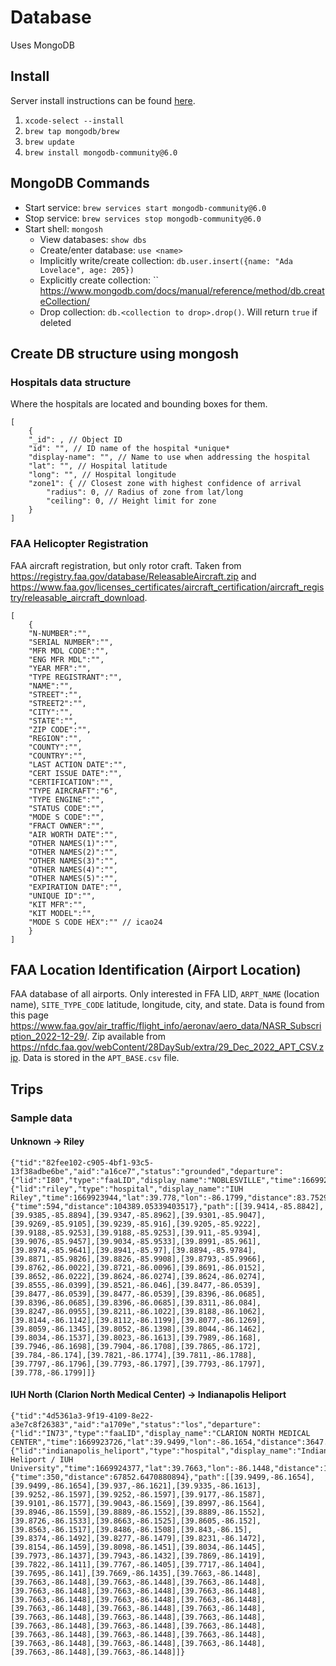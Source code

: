 # Database

Uses MongoDB

## Install

Server install instructions can be found [here](https://www.mongodb.com/docs/manual/tutorial/install-mongodb-on-os-x/).

1. `xcode-select --install`
2. `brew tap mongodb/brew`
3. `brew update`
4. `brew install mongodb-community@6.0`


## MongoDB Commands

* Start service: `brew services start mongodb-community@6.0`
* Stop service: `brew services stop mongodb-community@6.0`
* Start shell: `mongosh`
    * View databases: `show dbs`
    * Create/enter database: `use <name>`
    * Implicitly write/create collection: `db.user.insert({name: "Ada Lovelace", age: 205})`
    * Explicitly create collection: `` <https://www.mongodb.com/docs/manual/reference/method/db.createCollection/>
    * Drop collection: `db.<collection to drop>.drop()`. Will return `true` if deleted

## Create DB structure using mongosh

### Hospitals data structure

Where the hospitals are located and bounding boxes for them.

```
[
    {
    "_id": , // Object ID
    "id": "", // ID name of the hospital *unique*
    "display-name": "", // Name to use when addressing the hospital
    "lat": "", // Hospital latitude
    "long": "", // Hospital longitude
    "zone1": { // Closest zone with highest confidence of arrival
        "radius": 0, // Radius of zone from lat/long
        "ceiling": 0, // Height limit for zone
    }
]
```

### FAA Helicopter Registration

FAA aircraft registration, but only rotor craft. Taken from <https://registry.faa.gov/database/ReleasableAircraft.zip> and <https://www.faa.gov/licenses_certificates/aircraft_certification/aircraft_registry/releasable_aircraft_download>.

```
[
    {
    "N-NUMBER":"",
    "SERIAL NUMBER":"",
    "MFR MDL CODE":"",
    "ENG MFR MDL":"",
    "YEAR MFR":"",
    "TYPE REGISTRANT":"",
    "NAME":"",
    "STREET":"",
    "STREET2":"",
    "CITY":"",
    "STATE":"",
    "ZIP CODE":"",
    "REGION":"",
    "COUNTY":"",
    "COUNTRY":"",
    "LAST ACTION DATE":"",
    "CERT ISSUE DATE":"",
    "CERTIFICATION":"",
    "TYPE AIRCRAFT":"6",
    "TYPE ENGINE":"",
    "STATUS CODE":"",
    "MODE S CODE":"",
    "FRACT OWNER":"",
    "AIR WORTH DATE":"",
    "OTHER NAMES(1)":"",
    "OTHER NAMES(2)":"",
    "OTHER NAMES(3)":"",
    "OTHER NAMES(4)":"",
    "OTHER NAMES(5)":"",
    "EXPIRATION DATE":"",
    "UNIQUE ID":"",
    "KIT MFR":"",
    "KIT MODEL":"",
    "MODE S CODE HEX":"" // icao24
    }
]
```

## FAA Location Identification (Airport Location)

FAA database of all airports. Only interested in FFA LID, `ARPT_NAME` (location name), `SITE_TYPE_CODE` latitude, longitude, city, and state. Data is found from this page <https://www.faa.gov/air_traffic/flight_info/aeronav/aero_data/NASR_Subscription_2022-12-29/>. Zip available from <https://nfdc.faa.gov/webContent/28DaySub/extra/29_Dec_2022_APT_CSV.zip>. Data is stored in the `APT_BASE.csv` file.


## Trips

### Sample data

#### Unknown -> Riley

```
{"tid":"82fee102-c905-4bf1-93c5-13f38adbe6be","aid":"a16ce7","status":"grounded","departure":{"lid":"I80","type":"faaLID","display_name":"NOBLESVILLE","time":1669923349,"lat":39.9414,"lon":-85.8842,"distance":31899.69189402237},"arrival":{"lid":"riley","type":"hospital","display_name":"IUH Riley","time":1669923944,"lat":39.778,"lon":-86.1799,"distance":83.75294721277973},"stats":{"time":594,"distance":104389.05339403517},"path":[[39.9414,-85.8842],[39.9385,-85.8894],[39.9347,-85.8962],[39.9301,-85.9047],[39.9269,-85.9105],[39.9239,-85.916],[39.9205,-85.9222],[39.9188,-85.9253],[39.9188,-85.9253],[39.911,-85.9394],[39.9076,-85.9457],[39.9034,-85.9533],[39.8991,-85.961],[39.8974,-85.9641],[39.8941,-85.97],[39.8894,-85.9784],[39.8871,-85.9826],[39.8826,-85.9908],[39.8793,-85.9966],[39.8762,-86.0022],[39.8721,-86.0096],[39.8691,-86.0152],[39.8652,-86.0222],[39.8624,-86.0274],[39.8624,-86.0274],[39.8555,-86.0399],[39.8521,-86.046],[39.8477,-86.0539],[39.8477,-86.0539],[39.8477,-86.0539],[39.8396,-86.0685],[39.8396,-86.0685],[39.8396,-86.0685],[39.8311,-86.084],[39.8247,-86.0955],[39.8211,-86.1022],[39.8188,-86.1062],[39.8144,-86.1142],[39.8112,-86.1199],[39.8077,-86.1269],[39.8059,-86.1345],[39.8052,-86.1398],[39.8044,-86.1462],[39.8034,-86.1537],[39.8023,-86.1613],[39.7989,-86.168],[39.7946,-86.1698],[39.7904,-86.1708],[39.7865,-86.172],[39.784,-86.174],[39.7821,-86.1774],[39.7811,-86.1788],[39.7797,-86.1796],[39.7793,-86.1797],[39.7793,-86.1797],[39.778,-86.1799]]}
```

#### IUH North (Clarion North Medical Center) -> Indianapolis Heliport

```
{"tid":"4d5361a3-9f19-4109-8e22-a3e7c8f26383","aid":"a1709e","status":"los","departure":{"lid":"IN73","type":"faaLID","display_name":"CLARION NORTH MEDICAL CENTER","time":1669923726,"lat":39.9499,"lon":-86.1654,"distance":3647.4668201352993},"arrival":{"lid":"indianapolis_heliport","type":"hospital","display_name":"Indianapolis Heliport / IUH University","time":1669924377,"lat":39.7663,"lon":-86.1448,"distance":1110.2771365133844},"stats":{"time":350,"distance":67852.6470880894},"path":[[39.9499,-86.1654],[39.9499,-86.1654],[39.937,-86.1621],[39.9335,-86.1613],[39.9252,-86.1597],[39.9252,-86.1597],[39.9177,-86.1587],[39.9101,-86.1577],[39.9043,-86.1569],[39.8997,-86.1564],[39.8946,-86.1559],[39.8889,-86.1552],[39.8889,-86.1552],[39.8726,-86.1533],[39.8663,-86.1525],[39.8605,-86.152],[39.8563,-86.1517],[39.8486,-86.1508],[39.843,-86.15],[39.8374,-86.1492],[39.8277,-86.1479],[39.8231,-86.1472],[39.8154,-86.1459],[39.8098,-86.1451],[39.8034,-86.1445],[39.7973,-86.1437],[39.7943,-86.1432],[39.7869,-86.1419],[39.7822,-86.1411],[39.7767,-86.1405],[39.7717,-86.1404],[39.7695,-86.141],[39.7669,-86.1435],[39.7663,-86.1448],[39.7663,-86.1448],[39.7663,-86.1448],[39.7663,-86.1448],[39.7663,-86.1448],[39.7663,-86.1448],[39.7663,-86.1448],[39.7663,-86.1448],[39.7663,-86.1448],[39.7663,-86.1448],[39.7663,-86.1448],[39.7663,-86.1448],[39.7663,-86.1448],[39.7663,-86.1448],[39.7663,-86.1448],[39.7663,-86.1448],[39.7663,-86.1448],[39.7663,-86.1448],[39.7663,-86.1448],[39.7663,-86.1448],[39.7663,-86.1448],[39.7663,-86.1448],[39.7663,-86.1448],[39.7663,-86.1448],[39.7663,-86.1448],[39.7663,-86.1448],[39.7663,-86.1448]]}
```
